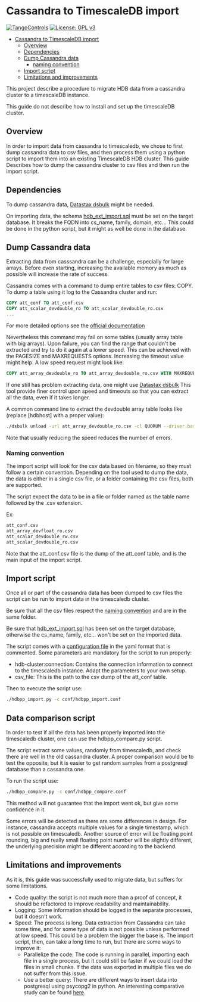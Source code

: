 # Cassandra to TimescaleDB import

[![TangoControls](https://img.shields.io/badge/-Tango--Controls-7ABB45.svg?style=flat&logo=%20data%3Aimage%2Fpng%3Bbase64%2CiVBORw0KGgoAAAANSUhEUgAAACAAAAAkCAYAAADo6zjiAAAABHNCSVQICAgIfAhkiAAAAAlwSFlzAAALEwAACxMBAJqcGAAAAsFJREFUWIXtl01IFVEYht9zU%2FvTqOxShLowlOgHykWUGEjUKqiocB1FQURB0KJaRdGiaFM7gzZRLWpTq2olhNQyCtpYCP1gNyIoUTFNnxZzRs8dzvw4Q6564XLnfOf73vedc2a%2BmZEKALgHrC3CUUR8CxZFeEoFalsdM4uLmMgFoIlZLJp3A9ZE4S2oKehhlaR1BTnyg2ocnW%2FxsxEDhbYij4EPVncaeASMAavnS%2FwA8NMaqACNQCew3f4as3KZOYh2SuqTVJeQNiFpn6QGSRVjTH9W%2FiThvcCn6H6n4BvQDvQWFT%2BSIDIFDAKfE3KOAQeBfB0XGPeQvgE67P8ZoB44DvTHmFgJdOQRv%2BUjc%2BavA9siNTWemgfA3TwGquCZ3w8szFIL1ALngIZorndvgJOR0GlP2gtJkzH%2Bd0fGFxW07NqY%2FCrx5QRXcYjbCbmxF1dkBSbi8kpACah3Yi2Sys74cVyxMWY6bk5BTwgRe%2BYlSzLmxNpU3aBeJogk4XWWpJKUeiap3RJYCpQj4QWZDQCuyIAk19Auj%2BAFYGZZjTGjksaBESB8P9iaxUBIaJzjZcCQcwHdj%2BS2Al0xPOeBYYKHk4vfmQ3Y8YkIwRUb7wQGU7j2ePrA1URx93ayd8UpD8klyPbSQfCOMIO05MbI%2BDvwBbjsMdGTwlX21AAMZzEerkaI9zFkP4AeYCPBg6gNuEb6I%2FthFgN1KSQupqzoRELOSed4DGiJala1UmOMr2U%2Bl%2FTWEy9Japa%2Fy41IWi%2FJ3d4%2FkkaAw0Bz3AocArqApwTvet3O3GbgV8qqjAM7bf4N4KMztwTodcYVyelywKSCD5V3xphNXoezuTskNSl4bgxJ6jPGVJJqbN0aSV%2Bd0M0aO7FCs19Jo2lExphXaTkxdRVgQFK7DZVDZ8%2BcpdmQh3wuILh7ut3AEyt%2B51%2BL%2F0cUfwFOX0t0StltmQAAAABJRU5ErkJggg%3D%3D)](http://www.tango-controls.org) [![License: GPL v3](https://img.shields.io/badge/License-GPL%20v3-blue.svg)](https://www.gnu.org/licenses/gpl-3.0)

- [Cassandra to TimescaleDB import](#Cassandra-to-TimescaleDB-import)
  - [Overview](#Overview)
  - [Dependencies](#Dependencies)
  - [Dump Cassandra data](#Dump-Cassandra-data)
    - [naming convention](#Naming-convention)
  - [Import script](#Import-script)
  - [Limitations and improvements](#Limitations-and-improvements)

This project describe a procedure to migrate HDB data from a cassandra cluster to a timescaleDB instance.

This guide do not describe how to install and set up the timescaleDB cluster.

## Overview

In order to import data from cassandra to timescaledb, we chose to first dump cassandra data to csv files, and then process them using a python script to import them into an existing TimescaleDB HDB cluster.
This guide Describes how to dump the cassandra cluster to csv files and then run the import script.

## Dependencies

To dump cassandra data, [Datastax dsbulk](https://docs.datastax.com/en/dsbulk/doc/dsbulk/reference/dsbulkCmd.html) might be needed.

On importing data, the schema [hdb_ext_import.sql](../schema/hdb_ext_import.sql) must be set on the target database. It breaks the FQDN into cs_name, family, domain, etc… This could be done in the python script, but it might as well be done in the database.

## Dump Cassandra data

Extracting data from casssandra can be a challenge, especially for large arrays. Before even starting, increasing the available memory as much as possible will increase the rate of success.

Cassandra comes with a command to dump entire tables to csv files: COPY.
To dump a table using it log to the Cassandra cluster and run:

```SQL
COPY att_conf TO att_conf.csv
COPY att_scalar_devdouble_ro TO att_scalar_devdouble_ro.csv
...
```

For more detailed options see the [official documentation](https://cassandra.apache.org/doc/latest/tools/cqlsh.html?highlight=copy#copy-to)

Nevertheless this command may fail on some tables (usually array table with big arrays). Upon failure, you can find the range that couldn't be extracted and try to do it again at a lower speed. This can be achieved with the PAGESIZE and MAXREQUESTS options. Increasing the timeout value might help. A low speed request might look like:

```SQL
COPY att_array_devdouble_ro TO att_array_devdouble_ro.csv WITH MAXREQUESTS=1 AND PAGESIZE=1 AND PAGETIMEOUT=60 AND MAXATTEMPTS=10 AND BEGINTOKEN=375742984298437549 AND ENDTOKEN=421553931176082414;
```

If one still has problem extracting data, one might use [Datastax dsbulk](https://docs.datastax.com/en/dsbulk/doc/dsbulk/reference/dsbulkCmd.html)
This tool provide finer control upon speed and timeouts so that you can extract all the data, even if it takes longer.

A common command line to extract the devdouble array table looks like (replace [hdbhost] with a proper value):

```bash
./dsbulk unload -url att_array_devdouble_ro.csv -cl QUORUM --driver.basic.request.timeout "60 minutes" --advanced.heartbeat.interval 600 --advanced.heartbeat.timeout 1200 --executor.maxPerSecond 800 -maxErrors -1 -h [hdbhost] -k hdb -t att_array_devdouble_ro
```

Note that usually reducing the speed reduces the number of errors.

### Naming convention

The import script will look for the csv data based on filename, so they must follow a certain convention.
Depending on the tool used to dump the data, the data is either in a single csv file, or a folder containing the csv files, both are supported.

The script expect the data to be in a file or folder named as the table name followed by the .csv extension.

Ex:

```bash
att_conf.csv
att_array_devfloat_ro.csv
att_scalar_devdouble_rw.csv
att_scalar_devdouble_ro.csv
```

Note that the att_conf.csv file is the dump of the att_conf table, and is the main input of the import script.

## Import script

Once all or part of the cassandra data has been dumped to csv files the script can be run to import data in the timescaledb cluster.

Be sure that all the csv files respect the [naming convention](#Naming-Convention) and are in the same folder.

Be sure that [hdb_ext_import.sql](../schema/hdb_ext_import.sql) has been set on the target database, otherwise the cs_name, family, etc… won't be set on the imported data.

The script comes with a [configuration file](conf/hdbpp_import.conf) in the yaml format that is commented. Some parameters are mandatory for the script to run properly:

 - hdb-cluster:connection: Contains the connection information to connect to the timescaledb instance. Adapt the parameters to your own setup.
 - csv_file: This is the path to the csv dump of the att_conf table. 

Then to execute the script use:

```bash
./hdbpp_import.py -c conf/hdbpp_import.conf
```

## Data comparison script

In order to test if all the data has been properly imported into the timescaledb cluster, one can use the hdbpp_compare.py script.

The script extract some values, randomly from timescaledb, and check there are well in the old cassandra cluster. A proper comparison would be to test the opposite, but it is easier to get random samples from a postgresql database than a cassandra one.

To run the script use:

```bash
./hdbpp_compare.py -c conf/hdbpp_compare.conf
```

This method will not guarantee that the import went ok, but give some confidence in it.

Some errors will be detected as there are some differences in design. For instance, cassandra accepts multiple values for a single timestamp, which is not possible on timescaledb. Another source of error will be floating point rounding, big and really small floating point number will be slightly different, the underlying precision might be different according to the backend.

## Limitations and improvements

As it is, this guide was successfully used to migrate data, but suffers for some limitations.

  - Code quality: the script is not much more than a proof of concept, it should be refactored to improve readability and maintainability.
  - Logging: Some information should be logged in the separate processes, but it doesn't work.
  - Speed: The process is long. Data extraction from Cassandra can take some time, and for some type of data is not possible unless performed at low speed. This could be a problem the bigger the base is.
  The import script, then, can take a long time to run, but there are some ways to improve it:
    - Parallelize the code: The code is running in parallel, importing each file in a single process, but it could still be faster if we could load the files in small chunks. If the data was exported in multiple files we do not suffer from this issue.
    - Use a better query: There are different ways to insert data into postgresql using psycopg2 in python. An interesting comparative study can be found [here](https://hakibenita.com/fast-load-data-python-postgresql).

